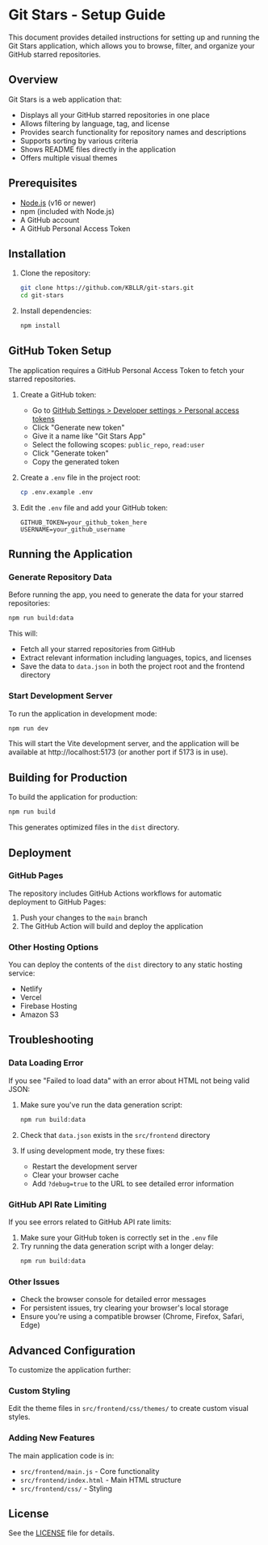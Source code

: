 # Git Stars - Setup Guide

This document provides detailed instructions for setting up and running the Git Stars application, which allows you to browse, filter, and organize your GitHub starred repositories.

## Overview

Git Stars is a web application that:
- Displays all your GitHub starred repositories in one place
- Allows filtering by language, tag, and license
- Provides search functionality for repository names and descriptions
- Supports sorting by various criteria
- Shows README files directly in the application
- Offers multiple visual themes

## Prerequisites

- [Node.js](https://nodejs.org/) (v16 or newer)
- npm (included with Node.js)
- A GitHub account
- A GitHub Personal Access Token

## Installation

1. Clone the repository:
   ```bash
   git clone https://github.com/KBLLR/git-stars.git
   cd git-stars
   ```

2. Install dependencies:
   ```bash
   npm install
   ```

## GitHub Token Setup

The application requires a GitHub Personal Access Token to fetch your starred repositories.

1. Create a GitHub token:
   - Go to [GitHub Settings > Developer settings > Personal access tokens](https://github.com/settings/tokens)
   - Click "Generate new token"
   - Give it a name like "Git Stars App"
   - Select the following scopes: `public_repo`, `read:user`
   - Click "Generate token"
   - Copy the generated token

2. Create a `.env` file in the project root:
   ```bash
   cp .env.example .env
   ```

3. Edit the `.env` file and add your GitHub token:
   ```
   GITHUB_TOKEN=your_github_token_here
   USERNAME=your_github_username
   ```

## Running the Application

### Generate Repository Data

Before running the app, you need to generate the data for your starred repositories:

```bash
npm run build:data
```

This will:
- Fetch all your starred repositories from GitHub
- Extract relevant information including languages, topics, and licenses
- Save the data to `data.json` in both the project root and the frontend directory

### Start Development Server

To run the application in development mode:

```bash
npm run dev
```

This will start the Vite development server, and the application will be available at http://localhost:5173 (or another port if 5173 is in use).

## Building for Production

To build the application for production:

```bash
npm run build
```

This generates optimized files in the `dist` directory.

## Deployment

### GitHub Pages

The repository includes GitHub Actions workflows for automatic deployment to GitHub Pages:

1. Push your changes to the `main` branch
2. The GitHub Action will build and deploy the application

### Other Hosting Options

You can deploy the contents of the `dist` directory to any static hosting service:

- Netlify
- Vercel
- Firebase Hosting
- Amazon S3

## Troubleshooting

### Data Loading Error

If you see "Failed to load data" with an error about HTML not being valid JSON:

1. Make sure you've run the data generation script:
   ```bash
   npm run build:data
   ```

2. Check that `data.json` exists in the `src/frontend` directory

3. If using development mode, try these fixes:
   - Restart the development server
   - Clear your browser cache
   - Add `?debug=true` to the URL to see detailed error information

### GitHub API Rate Limiting

If you see errors related to GitHub API rate limits:

1. Make sure your GitHub token is correctly set in the `.env` file
2. Try running the data generation script with a longer delay:
   ```bash
   npm run build:data
   ```

### Other Issues

- Check the browser console for detailed error messages
- For persistent issues, try clearing your browser's local storage
- Ensure you're using a compatible browser (Chrome, Firefox, Safari, Edge)

## Advanced Configuration

To customize the application further:

### Custom Styling

Edit the theme files in `src/frontend/css/themes/` to create custom visual styles.

### Adding New Features

The main application code is in:
- `src/frontend/main.js` - Core functionality
- `src/frontend/index.html` - Main HTML structure
- `src/frontend/css/` - Styling

## License

See the [LICENSE](LICENSE) file for details.